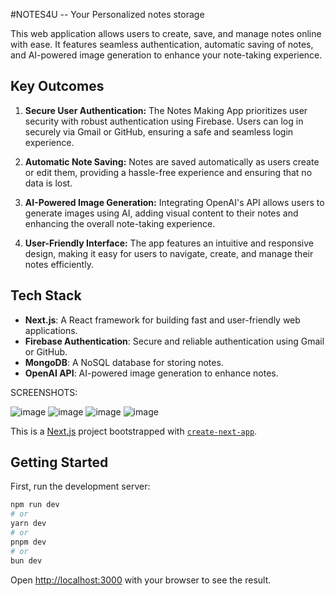 #NOTES4U -- Your Personalized notes storage

This web application allows users to create, save, and manage notes online with ease. It features seamless authentication, automatic saving of notes, and AI-powered image generation to enhance your note-taking experience.

## Key Outcomes

1. **Secure User Authentication:**
   The Notes Making App prioritizes user security with robust authentication using Firebase. Users can log in securely via Gmail or GitHub, ensuring a safe and seamless login experience.

2. **Automatic Note Saving:**
   Notes are saved automatically as users create or edit them, providing a hassle-free experience and ensuring that no data is lost.

3. **AI-Powered Image Generation:**
   Integrating OpenAI's API allows users to generate images using AI, adding visual content to their notes and enhancing the overall note-taking experience.

4. **User-Friendly Interface:**
   The app features an intuitive and responsive design, making it easy for users to navigate, create, and manage their notes efficiently.

## Tech Stack

- **Next.js**: A React framework for building fast and user-friendly web applications.
- **Firebase Authentication**: Secure and reliable authentication using Gmail or GitHub.
- **MongoDB**: A NoSQL database for storing notes.
- **OpenAI API**: AI-powered image generation to enhance notes.

SCREENSHOTS:

![image](https://github.com/Nirbhay-279/Notes/assets/143536386/6d702399-73ca-4569-8a8c-64b1b5e2f2a9)
![image](https://github.com/Nirbhay-279/Notes/assets/143536386/bc6da8dc-8c87-4cb2-a676-79800ae27875)
![image](https://github.com/Nirbhay-279/Notes/assets/143536386/3f21f227-4bab-4c67-bff4-c589768336c3)
![image](https://github.com/Nirbhay-279/Notes/assets/143536386/1cb69e63-ab57-48bb-af50-be5c0fdf68de)



This is a [Next.js](https://nextjs.org/) project bootstrapped with [`create-next-app`](https://github.com/vercel/next.js/tree/canary/packages/create-next-app).

## Getting Started

First, run the development server:

```bash
npm run dev
# or
yarn dev
# or
pnpm dev
# or
bun dev
```

Open [http://localhost:3000](http://localhost:3000) with your browser to see the result.
